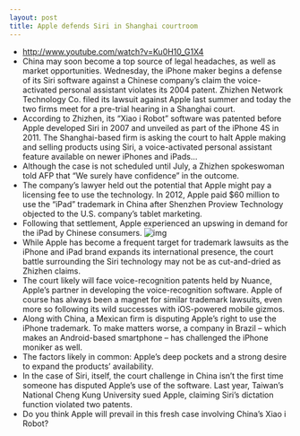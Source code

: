 ```yaml
---
layout: post
title: Apple defends Siri in Shanghai courtroom
---
```

* http://www.youtube.com/watch?v=Ku0H10_G1X4
* China may soon become a top source of legal headaches, as well as market opportunities. Wednesday, the iPhone maker begins a defense of its Siri software against a Chinese company’s claim the voice-activated personal assistant violates its 2004 patent. Zhizhen Network Technology Co. filed its lawsuit against Apple last summer and today the two firms meet for a pre-trial hearing in a Shanghai court.
* According to Zhizhen, its “Xiao i Robot” software was patented before Apple developed Siri in 2007 and unveiled as part of the iPhone 4S in 2011. The Shanghai-based firm is asking the court to halt Apple making and selling products using Siri, a voice-activated personal assistant feature available on newer iPhones and iPads…
* Although the case is not scheduled until July, a Zhizhen spokeswoman told AFP that “We surely have confidence” in the outcome.
* The company’s lawyer held out the potential that Apple might pay a licensing fee to use the technology. In 2012, Apple paid $60 million to use the “iPad” trademark in China after Shenzhen Proview Technology objected to the U.S. company’s tablet marketing.
* Following that settlement, Apple experienced an upswing in demand for the iPad by Chinese consumers.
![img](http://media.idownloadblog.com/wp-content/uploads/2012/05/Siri-promo-video-Woman-asks-for-weather.jpeg)
* While Apple has become a frequent target for trademark lawsuits as the iPhone and iPad brand expands its international presence, the court battle surrounding the Siri technology may not be as cut-and-dried as Zhizhen claims.
* The court likely will face voice-recognition patents held by Nuance, Apple’s partner in developing the voice-recognition software. Apple of course has always been a magnet for similar trademark lawsuits, even more so following its wild successes with iOS-powered mobile gizmos.
* Along with China, a Mexican firm is disputing Apple’s right to use the iPhone trademark. To make matters worse, a company in Brazil – which makes an Android-based smartphone – has challenged the iPhone moniker as well.
* The factors likely in common: Apple’s deep pockets and a strong desire to expand the products’ availability.
* In the case of Siri, itself, the court challenge in China isn’t the first time someone has disputed Apple’s use of the software. Last year, Taiwan’s National Cheng Kung University sued Apple, claiming Siri’s dictation function violated two patents.
* Do you think Apple will prevail in this fresh case involving China’s Xiao i Robot?

